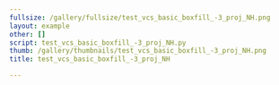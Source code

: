 ```yaml
---
fullsize: /gallery/fullsize/test_vcs_basic_boxfill_-3_proj_NH.png
layout: example
other: []
script: test_vcs_basic_boxfill_-3_proj_NH.py
thumb: /gallery/thumbnails/test_vcs_basic_boxfill_-3_proj_NH.png
title: test_vcs_basic_boxfill_-3_proj_NH

---
```

